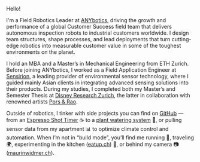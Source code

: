 Hello!  

I'm a Field Robotics Leader at [ANYbotics](https://www.anybotics.com/), driving the growth and performance of a global Customer Success field team that delivers autonomous inspection robots to industrial customers worldwide. I design team structures, shape processes, and lead deployments that turn cutting-edge robotics into measurable customer value in some of the toughest environments on the planet.  

I hold an MBA and a Master’s in Mechanical Engineering from ETH Zurich. Before joining ANYbotics, I worked as a Field Application Engineer at [Sensirion](https://www.sensirion.com/), a leading provider of environmental sensor technology, where I guided mainly Asian clients in integrating advanced sensing solutions into their products. During my studies, I completed both my Master’s and Semester Thesis at [Disney Research Zurich](https://www.disneyresearch.com/), the latter in collaboration with renowned artists [Pors & Rao](https://www.porsandrao.com/).  

Outside of robotics, I tinker with side projects you can find on [GitHub](https://github.com/Lumics) — from an [Espresso Shot Timer](https://github.com/Lumics/EspressiShotTimer) :coffee: to a [plant watering system](https://github.com/Lumics/Plantwatery) :seedling:, or pulling sensor data from my apartment :bar_chart: to optimize climate control and automation. When I’m not in “build mode”, you’ll find me running :runner:, traveling :earth_africa:, experimenting in the kitchen ([eatup.ch](https://eatup.ch)) :fried_egg:, or behind my camera :camera: ([maurinwidmer.ch](https://maurinwidmer.ch)).